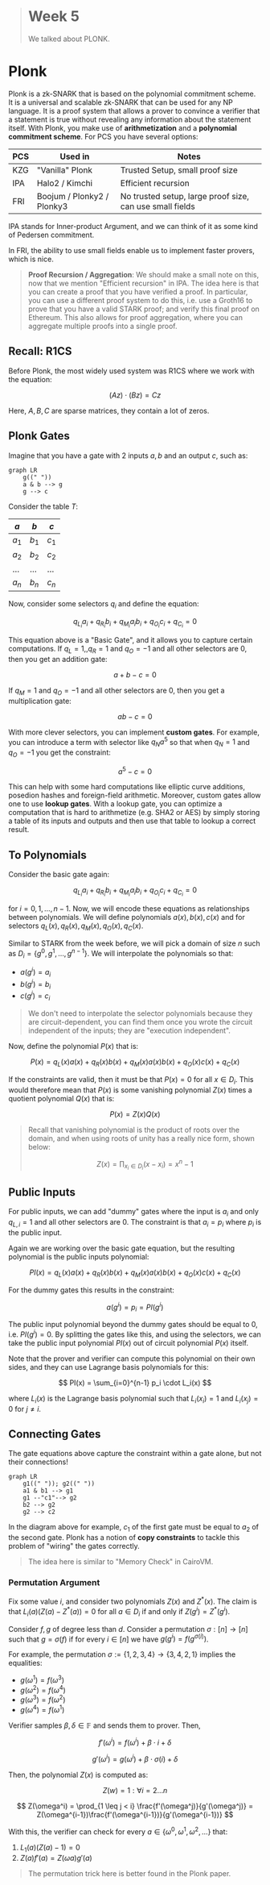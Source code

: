 > # Week 5
>
> We talked about PLONK.

# Plonk

Plonk is a zk-SNARK that is based on the polynomial commitment scheme. It is a universal and scalable zk-SNARK that can be used for any NP language. It is a proof system that allows a prover to convince a verifier that a statement is true without revealing any information about the statement itself. With Plonk, you make use of **arithmetization** and a **polynomial commitment scheme**. For PCS you have several options:

| PCS | Used in                    | Notes                                                    |
| --- | -------------------------- | -------------------------------------------------------- |
| KZG | "Vanilla" Plonk            | Trusted Setup, small proof size                          |
| IPA | Halo2 / Kimchi             | Efficient recursion                                      |
| FRI | Boojum / Plonky2 / Plonky3 | No trusted setup, large proof size, can use small fields |

IPA stands for Inner-product Argument, and we can think of it as some kind of Pedersen commitment.

In FRI, the ability to use small fields enable us to implement faster provers, which is nice.

> **Proof Recursion / Aggregation**: We should make a small note on this, now that we mention "Efficient recursion" in IPA. The idea here is that you can create a proof that you have verified a proof. In particular, you can use a different proof system to do this, i.e. use a Groth16 to prove that you have a valid STARK proof; and verify this final proof on Ethereum. This also allows for proof aggregation, where you can aggregate multiple proofs into a single proof.

## **Recall**: R1CS

Before Plonk, the most widely used system was R1CS where we work with the equation:

$$
(Az) \cdot (Bz) = Cz
$$

Here, $A, B, C$ are sparse matrices, they contain a lot of zeros.

## Plonk Gates

Imagine that you have a gate with 2 inputs $a, b$ and an output $c$, such as:

```mermaid
graph LR
    g((" "))
    a & b --> g
    g --> c
```

Consider the table $T$:

| $a$      | $b$      | $c$      |
| -------- | -------- | -------- |
| $a_1$    | $b_1$    | $c_1$    |
| $a_2$    | $b_2$    | $c_2$    |
| $\ldots$ | $\ldots$ | $\ldots$ |
| $a_n$    | $b_n$    | $c_n$    |

Now, consider some selectors $q_i$ and define the equation:

$$
q_{L_i}a_i + q_{R_i}b_i + q_{M_i}a_ib_i + q_{O_i}c_i + q_{C_i} = 0
$$

This equation above is a "Basic Gate", and it allows you to capture certain computations.
If $q_L=1,, q_R=1$ and $q_O =-1$ and all other selectors are 0, then you get an addition gate:

$$
a + b - c = 0
$$

If $q_M=1$ and $q_O =-1$ and all other selectors are 0, then you get a multiplication gate:

$$
ab - c = 0
$$

With more clever selectors, you can implement **custom gates**. For example, you can introduce a term with selector like $q_Na^5$ so that when $q_N=1$ and $q_O=-1$ you get the constraint:

$$
a^5 - c = 0
$$

This can help with some hard computations like elliptic curve additions, posedion hashes and foreign-field arithmetic. Moreover, custom gates allow one to use **lookup gates**. With a lookup gate, you can optimize a computation that is hard to arithmetize (e.g. SHA2 or AES) by simply storing a table of its inputs and outputs and then use that table to lookup a correct result.

## To Polynomials

Consider the basic gate again:

$$
q_{L_i}a_i + q_{R_i}b_i + q_{M_i}a_ib_i + q_{O_i}c_i + q_{C_i} = 0
$$

for $i = 0, 1, \ldots, n-1$. Now, we will encode these equations as relationships between polynomials. We will define polynomials $a(x), b(x), c(x)$ and for selectors $q_L(x), q_R(x), q_M(x), q_O(x), q_C(x)$.

Similar to STARK from the week before, we will pick a domain of size $n$ such as $D_i = \{g^0, g^1, \ldots, g^{n-1}\}$. We will interpolate the polynomials so that:

- $a(g^i) = a_i$
- $b(g^i) = b_i$
- $c(g^i) = c_i$

> We don't need to interpolate the selector polynomials because they are circuit-dependent, you can find them once you wrote the circuit independent of the inputs; they are "execution independent".

Now, define the polynomial $P(x)$ that is:

$$
P(x) = q_L(x)a(x) + q_R(x)b(x) + q_M(x)a(x)b(x) + q_O(x)c(x) + q_C(x)
$$

If the constraints are valid, then it must be that $P(x) = 0$ for all $x \in D_i$. This would therefore mean that $P(x)$ is some vanishing polynomial $Z(x)$ times a quotient polynomial $Q(x)$ that is:

$$
P(x) = Z(x)Q(x)
$$

> Recall that vanishing polynomial is the product of roots over the domain, and when using roots of unity has a really nice form, shown below:
>
> $$
> Z(x) = \prod_{x_i \in D_i} (x - x_i) = x^n - 1
> $$

## Public Inputs

For public inputs, we can add "dummy" gates where the input is $a_i$ and only $q_{L, i}=1$ and all other selectors are 0. The constraint is that $a_i = p_i$ where $p_i$ is the public input.

Again we are working over the basic gate equation, but the resulting polynomial is the public inputs polynomial:

$$
PI(x) = q_L(x)a(x) + q_R(x)b(x) + q_M(x)a(x)b(x) + q_O(x)c(x) + q_C(x)
$$

For the dummy gates this results in the constraint:

$$
a(g^i) = p_i = PI(g^i)
$$

The public input polynomial beyond the dummy gates should be equal to 0, i.e. $PI(g^i) = 0$. By splitting the gates like this, and using the selectors, we can take the public input polynomial $PI(x)$ out of circuit polynomial $P(x)$ itself.

Note that the prover and verifier can compute this polynomial on their own sides, and they can use Lagrange basis polynomials for this:

$$
PI(x) = \sum_{i=0}^{n-1} p_i \cdot L_i(x)
$$

where $L_i(x)$ is the Lagrange basis polynomial such that $L_i(x_i) = 1$ and $L_i(x_j) = 0$ for $j \neq i$.

## Connecting Gates

The gate equations above capture the constraint within a gate alone, but not their connections!

```mermaid
graph LR
    g1((" ")); g2((" "))
    a1 & b1 --> g1
    g1 --"c1"--> g2
    b2 --> g2
    g2 --> c2
```

In the diagram above for example, $c_1$ of the first gate must be equal to $a_2$ of the second gate. Plonk has a notion of **copy constraints** to tackle this problem of "wiring" the gates correctly.

> The idea here is similar to "Memory Check" in CairoVM.

### Permutation Argument

Fix some value $i$, and consider two polynomials $Z(x)$ and $Z^*(x)$. The claim is that $L_i(a)(Z(a) - Z^*(a)) = 0$ for all $a \in D_i$ if and only if $Z(g^i) = Z^*(g^i)$.

Consider $f, g$ of degree less than $d$. Consider a permutation $\sigma : [n] \to [n]$ such that $g = \sigma(f)$ if for every $i \in [n]$ we have $g(g^i) = f(g^{\sigma(i)})$.

For example, the permutation $\sigma := \{1, 2, 3, 4\} \to \{3, 4, 2, 1\}$ implies the equalities:

- $g(\omega^1) = f(\omega^3)$
- $g(\omega^2) = f(\omega^4)$
- $g(\omega^3) = f(\omega^2)$
- $g(\omega^4) = f(\omega^1)$

Verifier samples $\beta, \delta \in \mathbb{F}$ and sends them to prover. Then,

$$
f'(\omega^i) = f(\omega^i) + \beta \cdot i + \delta
$$

$$
g'(\omega^i) = g(\omega^i) + \beta \cdot \sigma(i) + \delta
$$

Then, the polynomial $Z(x)$ is computed as:

$$
Z(w) = 1 : \forall i = 2 \ldots n
$$

$$
Z(\omega^i) = \prod_{1 \leq j < i} \frac{f'(\omega^j)}{g'(\omega^j)} = Z(\omega^{i-1})\frac{f'(\omega^{i-1})}{g'(\omega^{i-1})}
$$

With this, the verifier can check for every $a \in \{\omega^0, \omega^1, \omega^2, \ldots\}$ that:

1. $L_1(a)(Z(a) - 1) = 0$
2. $Z(a)f'(a) = Z(\omega a)g'(a)$

> The permutation trick here is better found in the Plonk paper.
